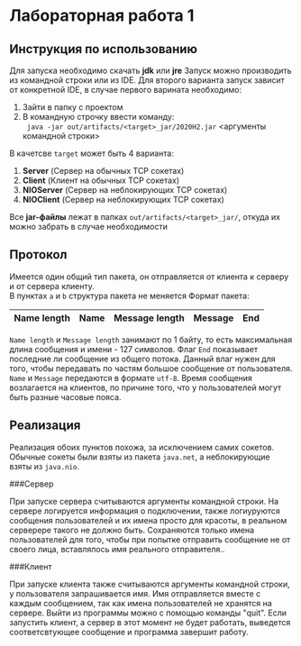 # Лабораторная работа 1

## Инструкция по использованию
Для запуска необходимо скачать **jdk** или **jre**
Запуск можно производить из командной строки или из IDE.
Для второго варианта запуск зависит от конкретной IDE, в случае первого варината необходимо:
1. Зайти в папку с проектом
2. В командную строчку ввести команду:   
` java -jar out/artifacts/<target>_jar/2020H2.jar` <аргументы командной строки>

В качетсве `target` может быть 4 варианта: 
1. **Server** (Сервер на обычных TCP сокетах)
2. **Client** (Клиент на обычных TCP сокетах)
3. **NIOServer** (Сервер на неблокирующих TCP сокетах)
4. **NIOClient** (Сервер на неблокирующих TCP сокетах)

Все __jar-файлы__ лежат в папках `out/artifacts/<target>_jar/`, откуда их можно забрать в случае необходимости

## Протокол
Имеется один общий тип пакета, он отправляется от клиента к серверу и от сервера клиенту.   
В пунктах `a` и `b` структура пакета не меняется
Формат пакета:
 
Name length | Name | Message length| Message | End
--|--|--|--|--

`Name length` и `Message length` занимают по 1 байту, то есть максимальная длина сообщения и имени - 127 символов.
Флаг `End` показывает последние ли сообщение из общего потока.
Данный влаг нужен для того, чтобы передавать по частям большое сообщение от пользователя.
`Name` и `Message` передаются в формате `utf-8`.
Время сообщения возлагается на клиентов, по причине того, что у пользователей могут быть разные часовые пояса.

## Реализация 
Реализация обоих пунктов похожа, за исключением самих сокетов. Обычные сокеты были взяты из пакета  `java.net`, а неблокирующие взяты из `java.nio`.

###Сервер

При запуске сервера считываются аргументы командной строки. На сервере логируется информация о подключении, также логиуруются сообщения пользователей и их имена просто для красоты, в реальном серверере такого не должно быть.
Сохраняются только имена пользователей для того, чтобы при попытке отправить сообщение не от своего лица, вставлялось имя реального отправителя..

###Клиент

При запуске клиента также считываются аргументы командной строки, у пользователя запрашивается имя. Имя отправляется вместе с каждым сообщением, так как имена пользователей не хранятся на сервере. Выйти из программы можно с помощью команды "quit". Если запустить клиент, а сервер в этот момент не будет работать, выведется соответсвтующее сообщение и программа завершит работу.


